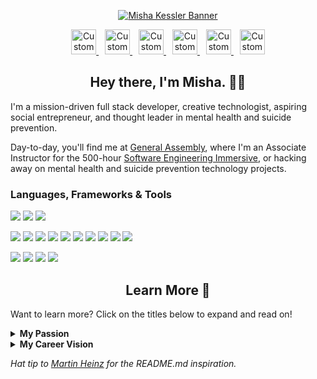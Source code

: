<p align="center">
  <a href="https://www.mishakessler.com">
  <img src="https://github.com/mishakessler/mishakessler/blob/master/github-banner-v3.gif" alt="Misha Kessler Banner"/>
  </a>
</p>

<p align="center">
  <a style="margin: 0 5px" href="https://www.mishakessler.com">
    <img src="https://imgur.com/PowY5kh.png" alt="Custom Watercolor Portfolio Logo" height="40px"/>
  </a>
  <a style="margin: 0 5px" href="https://www.linkedin.com/in/mishakessler">
    <img src="https://imgur.com/AoH5Wac.png" alt="Custom Watercolor LinkedIn Logo" height="40px"/>
  </a>
  <a style="margin: 0 5px" href="https://angel.co/u/mishakessler">
    <img src="https://imgur.com/leDskxg.png" alt="Custom Watercolor Angel.co Logo" height="40px"/>
  </a>
  <a style="margin: 0 5px" href="http://cofounderslab.com/profile/misha-kessler">
    <img src="https://imgur.com/sPXLXvg.png" alt="Custom Watercolor CoFoundersLab Logo" height="40px"/>
  </a>
  <a style="margin: 0 5px" href="https://www.instagram.com/mishakessler">
    <img src="https://imgur.com/YNTGISb.png" alt="Custom Watercolor Instagram Logo" height="40px"/>
  </a>
  <a style="margin: 0 5px" href="mailto:misha.kessler@gmail.com">
    <img src="https://imgur.com/nHHlXdx.png" alt="Custom Watercolor Email Logo" height="40px"/>
  </a>
</p>

<h2 align="center">Hey there, I'm Misha. 👋🏻</h2>

I'm a mission-driven full stack developer, creative technologist, aspiring social entrepreneur, and thought leader in mental health and suicide prevention.

Day-to-day, you'll find me at [General Assembly](https://generalassemb.ly/), where I'm an Associate Instructor for the 500-hour [Software Engineering Immersive](https://generalassemb.ly/education/software-engineering-immersive/new-york-city), or hacking away on mental health and suicide prevention technology projects.

### Languages, Frameworks & Tools

![](https://img.shields.io/badge/OS-Apple-informational?logo=apple&logoColor=white&color=00bac8)
![](https://img.shields.io/badge/Shell-Zsh-informational?logo=gnu-bash&logoColor=white&color=00bac8)
![](https://img.shields.io/badge/Editor-Visual_Studio_Code-informational?logo=visual-studio-code&logoColor=white&color=00bac8)

![](https://img.shields.io/badge/Language-JavaScript-informational?logo=javascript&logoColor=white&color=00bac8)
![](https://img.shields.io/badge/Runtime-Node.js-informational?logo=node.js&logoColor=white&color=00bac8)
![](https://img.shields.io/badge/Library-React.js-informational?logo=react&logoColor=white&color=00bac8)
![](https://img.shields.io/badge/Framework-Gatsby.js-informational?logo=gatsby&logoColor=white&color=00bac8)
![](https://img.shields.io/badge/Language-CSS-informational?logo=css3&logoColor=white&color=00bac8)
![](https://img.shields.io/badge/Language-Styled_Components-informational?logo=styled-components&logoColor=white&color=00bac8)
![](<https://img.shields.io/badge/Language-SQL_(PostgreSQL)-informational?logo=postgresql&logoColor=white&color=00bac8>)
![](<https://img.shields.io/badge/Language-noSQL_(DynamoDB)-informational?logo=MongoDB&logoColor=white&color=00bac8>)
![](https://img.shields.io/badge/Language-Ruby-informational?logo=ruby&logoColor=white&color=00bac8)
![](https://img.shields.io/badge/Framework-Rails-informational?logo=ruby-on-rails&logoColor=white&color=00bac8)

![](https://img.shields.io/badge/Tools-Netlify-informational?logo=netlify&logoColor=white&color=00bac8)
![](https://img.shields.io/badge/Tools-Heroku-informational?logo=heroku&logoColor=white&color=00bac8)
![](https://img.shields.io/badge/Tools-AWS-informational?logo=amazon-aws&logoColor=white&color=00bac8)
![](https://img.shields.io/badge/Tools-Serverless-informational?logo=serverless&logoColor=white&color=00bac8)

<h2 align="center">Learn More 🔎</h2>

Want to learn more? Click on the titles below to expand and read on!

<details>

<summary><b>My Passion</b></summary>

<br>

In addition to my day-to-day grind, you'll often find me advocating for mental health and suicide prevention, whether that's [speaking at events](https://www.youtube.com/watch?v=yksozo9dUKg) or [with journalists](https://talk.crisisnow.com/behavioral-healthcare-must-be-accessible-to-students/), guiding [policies](https://napolitano.house.gov/media/press-releases/napolitano-katko-hold-transforming-crisis-mental-health-care-briefing), [programs](https://www.sixftover.org/), and [research](https://www.apa.org/depression-guideline/guideline.pdf), [coauthoring op-eds](https://www.azcentral.com/story/opinion/op-ed/2018/06/14/suicide-attempt-depression-lessons/700134002/) and [recommendations for the improvement of crisis intervention services](https://omh.ny.gov/omhweb/resources/publications/suicide-prevention-task-force-report.pdf), [summiting mountains to fundraise for suicide prevention](https://www.facebook.com/donate/1450068458422007/1473012369672974/), or just by personally helping individuals to find the help that's right for them.

</details>

<details>

<summary><b>My Career Vision</b></summary>

<br>

It's this background that has helped me become intently empathetic to the user and consumer experiences. Because of this, I'm constantly striving to understand the tangible challenges that we face individually and communally, and to subsequently research, learn, and leverage modern technologies to create user-driven solutions.

Ultimately, my goal is to utilize technology to advance the causes and amplify the voices of the advocates, carers, health professionals, scientists, social justice warriors– the people who work tirelessly to lift up the most vulnerable among us– and further their successes in pursuit of their missions.

</details>

_Hat tip to [Martin Heinz](https://github.com/MartinHeinz) for the README.md inspiration._
